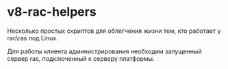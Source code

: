 # v8-rac-helpers

Несколько простых скриптов для облегчения жизни тем, кто работает у rac\ras под Linux.

Для работы клиента администрирования необходим запущенный сервер ras, подключенный к серверу платформы.
